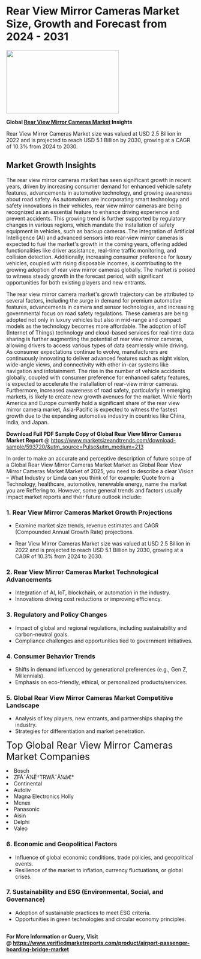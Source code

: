 <H1>Rear View Mirror Cameras Market Size, Growth and Forecast from 2024 - 2031</H1><img class="aligncenter size-medium wp-image-584254" src="https://thirdeyenews.in/wp-content/uploads/2024/09/Global-Market-Research-300x168.jpeg" alt="" width="300" height="168" /><p><strong>Global&nbsp;<a href="https://www.marketsizeandtrends.com/download-sample/593720/&amp;utm_source=Pulse&amp;utm_medium=213">Rear View Mirror Cameras Market</a> Insights</strong></p><p>Rear View Mirror Cameras Market size was valued at USD 2.5 Billion in 2022 and is projected to reach USD 5.1 Billion by 2030, growing at a CAGR of 10.3% from 2024 to 2030.</p><p><h2>Market Growth Insights</h2> <p>The rear view mirror cameras market has seen significant growth in recent years, driven by increasing consumer demand for enhanced vehicle safety features, advancements in automotive technology, and growing awareness about road safety. As automakers are incorporating smart technology and safety innovations in their vehicles, rear view mirror cameras are being recognized as an essential feature to enhance driving experience and prevent accidents. This growing trend is further supported by regulatory changes in various regions, which mandate the installation of safety equipment in vehicles, such as backup cameras. The integration of Artificial Intelligence (AI) and advanced sensors into rear-view mirror cameras is expected to fuel the market's growth in the coming years, offering added functionalities like driver assistance, real-time traffic monitoring, and collision detection. Additionally, increasing consumer preference for luxury vehicles, coupled with rising disposable incomes, is contributing to the growing adoption of rear view mirror cameras globally. The market is poised to witness steady growth in the forecast period, with significant opportunities for both existing players and new entrants. </p> <p>The rear view mirror camera market's growth trajectory can be attributed to several factors, including the surge in demand for premium automotive features, advancements in camera and sensor technologies, and increasing governmental focus on road safety regulations. These cameras are being adopted not only in luxury vehicles but also in mid-range and compact models as the technology becomes more affordable. The adoption of IoT (Internet of Things) technology and cloud-based services for real-time data sharing is further augmenting the potential of rear view mirror cameras, allowing drivers to access various types of data seamlessly while driving. As consumer expectations continue to evolve, manufacturers are continuously innovating to deliver advanced features such as night vision, wide-angle views, and connectivity with other in-car systems like navigation and infotainment. The rise in the number of vehicle accidents globally, coupled with consumer preference for enhanced safety features, is expected to accelerate the installation of rear-view mirror cameras. Furthermore, increased awareness of road safety, particularly in emerging markets, is likely to create new growth avenues for the market. While North America and Europe currently hold a significant share of the rear view mirror camera market, Asia-Pacific is expected to witness the fastest growth due to the expanding automotive industry in countries like China, India, and Japan. </p><p><span class=""><strong>Download Full PDF Sample Copy of Global Rear View Mirror Cameras Market Report</strong> @ <a href="https://www.marketsizeandtrends.com/download-sample/593720/&amp;utm_source=Pulse&amp;utm_medium=213" target="_blank">https://www.marketsizeandtrends.com/download-sample/593720/&amp;utm_source=Pulse&amp;utm_medium=213</a></span></p><p>In order to make an accurate and perceptive description of future scope of a Global&nbsp;Rear View Mirror Cameras Market Market as Global&nbsp;Rear View Mirror Cameras Market Market of 2025, you need to describe a clear Vision &ndash; What Industry or Linda can you think of for example: Quote from a Technology, healthcare, automotive, renewable energy, name the market you are Reffering to. However, some general trends and factors usually impact market reports and their future outlook include:</p><h3>1.&nbsp;<strong>Rear View Mirror Cameras Market Growth Projections</strong></h3><ul><li>Examine market size trends, revenue estimates and CAGR (Compounded Annual Growth Rate) projections.</li><li><p>Rear View Mirror Cameras Market size was valued at USD 2.5 Billion in 2022 and is projected to reach USD 5.1 Billion by 2030, growing at a CAGR of 10.3% from 2024 to 2030.</p></li></ul><h3>2.&nbsp;<strong>Rear View Mirror Cameras Market Technological Advancements</strong></h3><ul><li>Integration of AI, IoT, blockchain, or automation in the industry.</li><li>Innovations driving cost reductions or improving efficiency.</li></ul><h3>3.&nbsp;<strong>Regulatory and Policy Changes</strong></h3><ul><li>Impact of global and regional regulations, including sustainability and carbon-neutral goals.</li><li>Compliance challenges and opportunities tied to government initiatives.</li></ul><h3>4.&nbsp;<strong>Consumer Behavior Trends</strong></h3><ul><li>Shifts in demand influenced by generational preferences (e.g., Gen Z, Millennials).</li><li>Emphasis on eco-friendly, ethical, or personalized products/services.</li></ul><h3>5.&nbsp;<strong>Global Rear View Mirror Cameras Market Competitive Landscape</strong></h3><ul><li>Analysis of key players, new entrants, and partnerships shaping the industry.</li><li>Strategies for differentiation and market penetration.</li></ul><p data-pm-slice="1 1 []"><span style="color: inherit; font-family: inherit; font-size: 25px;">Top Global Rear View Mirror Cameras Market Companies</span></p><div class="" data-test-id=""><p><li>Bosch</li><li> ZFÃ¯Â¼Ë†TRWÃ¯Â¼â€°</li><li> Continental</li><li> Autoliv</li><li> Magna Electronics Holly</li><li> Mcnex</li><li> Panasonic</li><li> Aisin</li><li> Delphi</li><li> Valeo</li></p></div><h3>6.&nbsp;<strong>Economic and Geopolitical Factors</strong></h3><ul><li>Influence of global economic conditions, trade policies, and geopolitical events.</li><li>Resilience of the market to inflation, currency fluctuations, or global crises.</li></ul><h3>7.&nbsp;<strong>Sustainability and ESG (Environmental, Social, and Governance)</strong></h3><ul><li>Adoption of sustainable practices to meet ESG criteria.</li><li>Opportunities in green technologies and circular economy principles.</li></ul><h2><strong style="font-size: 14px;">For More Information or Query, Visit @&nbsp;</strong><a style="background-color: #ffffff; font-size: 14px;" href="https://www.marketsizeandtrends.com/report/rear-view-mirror-cameras-market/" target="_blank">https://www.verifiedmarketreports.com/product/airport-passenger-boarding-bridge-market</a></h2>
